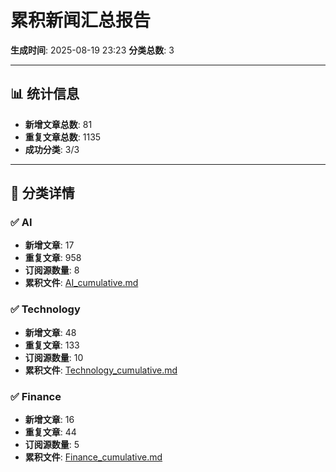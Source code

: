 # 累积新闻汇总报告

**生成时间**: 2025-08-19 23:23
**分类总数**: 3

---

## 📊 统计信息

- **新增文章总数**: 81
- **重复文章总数**: 1135
- **成功分类**: 3/3

---

## 📂 分类详情

### ✅ AI
- **新增文章**: 17
- **重复文章**: 958
- **订阅源数量**: 8
- **累积文件**: [AI_cumulative.md](./AI_cumulative.md)

### ✅ Technology
- **新增文章**: 48
- **重复文章**: 133
- **订阅源数量**: 10
- **累积文件**: [Technology_cumulative.md](./Technology_cumulative.md)

### ✅ Finance
- **新增文章**: 16
- **重复文章**: 44
- **订阅源数量**: 5
- **累积文件**: [Finance_cumulative.md](./Finance_cumulative.md)
